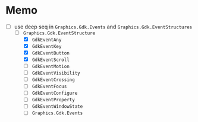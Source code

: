Memo
====

* [ ] use deep seq in `Graphics.Gdk.Events` and `Graphics.Gdk.EventStructures`
	+ [ ] `Graphics.Gdk.EventStructure`
		- [x] `GdkEventAny`
		- [x] `GdkEventKey`
		- [x] `GdkEventButton`
		- [x] `GdkEventScroll`
		- [ ] `GdkEventMotion`
		- [ ] `GdkEventVisibility`
		- [ ] `GdkEventCrossing`
		- [ ] `GdkEventFocus`
		- [ ] `GdkEventConfigure`
		- [ ] `GdkEventProperty`
		- [ ] `GdkEventWindowState`
		+ [ ] `Graphics.Gdk.Events`
